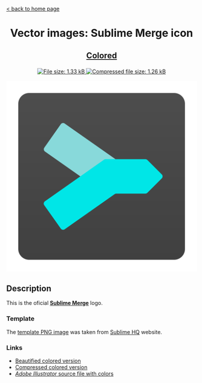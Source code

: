 [&lt; back to home page](../../../../ "Home page")

<h1><p align="center">Vector images: Sublime Merge icon</p></h1>

<h2><p align="center"><a href="Sublime Merge.colored.svg" title="View & Download Sublime Merge colored icon">Colored</a></p></h2>
<div class="badges" align="center">
	<a href="Sublime Merge.colored.svg" target="_blank" title="File size">
		<img alt="File size: 1.33 kB" src="https://img.shields.io/static/v1?cacheSeconds=10800&style=flat&label=File%20size&message=1.33%20kB&color=0aa">
	</a>
	<a href="./src/Sublime Merge.colored.min.svg" target="_blank" title="File size">
		<img alt="Compressed file size: 1.26 kB" src="https://img.shields.io/static/v1?cacheSeconds=10800&style=flat&label=Compressed&message=1.26%20kB&color=bb0">
	</a>
</div>
<div>
	<br>
	<img src="Sublime Merge.colored.svg" alt="Sublime Merge colored icon" title="Sublime Merge colored icon">
	<br>
</div>

## Description

This is the oficial **[Sublime Merge](https://www.sublimemerge.com "Visit sublimemerge.com")** logo.

### Template

The [template PNG image](https://www.sublimehq.com/images/sublime_merge.png "See template PNG file") was taken from [Sublime HQ](https://www.sublimehq.com "Visit sublimehq.com") website.


### Links

-   [Beautified colored version](Sublime%20Merge.colored.svg "Download beautified colored SVG")
-   [Compressed colored version](./src/Sublime%20Merge.colored.min.svg "Download compressed colored SVG")
-   [*Adobe Illustrator* source file with colors](./src/Sublime%20Merge.colored.ai "Download Adobe Illustrator (.ai) source file with colors")